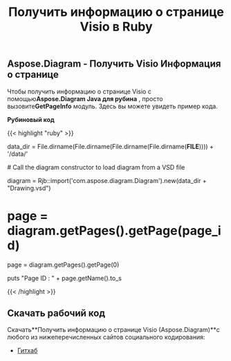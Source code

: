 ﻿---
title: Получить информацию о странице Visio в Ruby
type: docs
weight: 30
url: /ru/java/retrieve-visio-page-information-in-ruby/
---
## **Aspose.Diagram - Получить Visio Информация о странице**
 Чтобы получить информацию о странице Visio с помощью**Aspose.Diagram Java для рубина** , просто вызовите**GetPageInfo** модуль. Здесь вы можете увидеть пример кода.

**Рубиновый код**

{{< highlight "ruby" >}}

 data_dir = File.dirname(File.dirname(File.dirname(File.dirname(__FILE__)))) + '/data/'

\# Call the diagram constructor to load diagram from a VSD file

diagram = Rjb::import('com.aspose.diagram.Diagram').new(data_dir + "Drawing.vsd")

# page = diagram.getPages().getPage(page_id)

page = diagram.getPages().getPage(0)

puts "Page ID : " + page.getName().to_s

{{< /highlight >}}
## **Скачать рабочий код**
 Скачать**Получить информацию о странице Visio (Aspose.Diagram)**с любого из нижеперечисленных сайтов социального кодирования:

- [Гитхаб](https://github.com/asposediagram/Aspose.Diagram-for-Java/blob/master/Plugins/Aspose_Diagram_Java_for_Ruby/lib/asposediagramjava/Pages/getpageinfo.rb)

